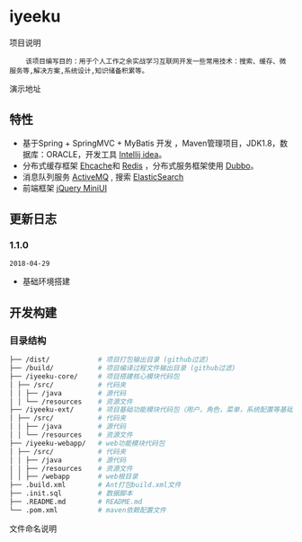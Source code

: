# iyeeku

项目说明
    
        该项目编写目的：用于个人工作之余实战学习互联网开发一些常用技术：搜索、缓存、微服务等,解决方案,系统设计,知识储备积累等。

演示地址 

## 特性

-   基于Spring + SpringMVC + MyBatis 开发 ，Maven管理项目，JDK1.8，数据库：ORACLE，开发工具 [Intellij idea](https://www.jetbrains.com/idea/)。
-   分布式缓存框架 [Ehcache](http://www.ehcache.org/)和 [Redis](https://redis.io/) ，分布式服务框架使用 [Dubbo](http://dubbo.apache.org/)。
-   消息队列服务 [ActiveMQ](http://activemq.apache.org/) , 搜索 [ElasticSearch](http://www.elastic.co/products/elasticsearch)
-   前端框架 [jQuery MiniUI](http://www.miniui.com/demo/#src=datagrid/celledit.html)

## 更新日志

### 1.1.0

`2018-04-29`

-   基础环境搭建

## 开发构建

### 目录结构

```bash
├── /dist/            # 项目打包输出目录 (github过滤)
├── /build/           # 项目编译过程文件输出目录 (github过滤)
├── /iyeeku-core/     # 项目搭建核心模块代码包
│ ├── /src/           # 代码夹
│ │ ├── /java         # 源代码
│ │ └── /resources    # 资源文件
├── /iyeeku-ext/      # 项目基础功能模块代码包（用户，角色，菜单，系统配置等基础功能）
│ ├── /src/           # 代码夹
│ │ ├── /java         # 源代码
│ │ └── /resources    # 资源文件
├── /iyeeku-webapp/   # web功能模块代码包
│ ├── /src/           # 代码夹
│ │ ├── /java         # 源代码
│ │ ├── /resources    # 资源文件
│ │ ├── /webapp       # web根目录
├── .build.xml        # Ant打包build.xml文件
├── .init.sql         # 数据脚本
├── .README.md        # README.md
└── .pom.xml          # maven依赖配置文件
```

文件命名说明

